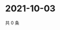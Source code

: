 # 2021-10-03

共 0 条

<!-- BEGIN WEIBO -->
<!-- 最后更新时间 Sun Oct 03 2021 07:08:06 GMT+0800 (China Standard Time) -->

<!-- END WEIBO -->
